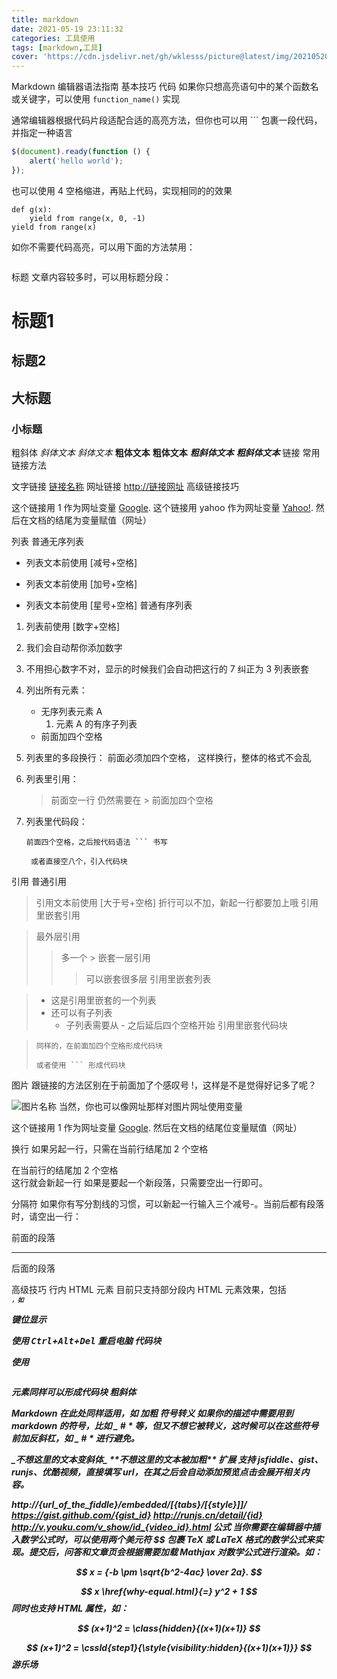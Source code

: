 ```yaml
---
title: markdown
date: 2021-05-19 23:11:32
categories: 工具使用
tags: [markdown,工具]
cover: 'https://cdn.jsdelivr.net/gh/wklesss/picture@latest/img/20210520184426.jpeg'
---
```

Markdown 编辑器语法指南
基本技巧
代码
如果你只想高亮语句中的某个函数名或关键字，可以使用 `function_name()` 实现

通常编辑器根据代码片段适配合适的高亮方法，但你也可以用 ``` 包裹一段代码，并指定一种语言

```javascript
$(document).ready(function () {
    alert('hello world');
});
```

也可以使用 4 空格缩进，再贴上代码，实现相同的的效果

    def g(x):
        yield from range(x, 0, -1)
    yield from range(x)
如你不需要代码高亮，可以用下面的方法禁用：

```nohighlight
```
标题
文章内容较多时，可以用标题分段：

标题1
======

标题2
-----

## 大标题 ##
### 小标题 ###
粗斜体
*斜体文本*    _斜体文本_
**粗体文本**    __粗体文本__
***粗斜体文本***    ___粗斜体文本___
链接
常用链接方法

文字链接 [链接名称](http://链接网址)
网址链接 <http://链接网址>
高级链接技巧

这个链接用 1 作为网址变量 [Google][1].
这个链接用 yahoo 作为网址变量 [Yahoo!][yahoo].
然后在文档的结尾为变量赋值（网址）

[1]: http://www.google.com/
[yahoo]: http://www.yahoo.com/
列表
普通无序列表

- 列表文本前使用 [减号+空格]
+ 列表文本前使用 [加号+空格]
* 列表文本前使用 [星号+空格]
普通有序列表

1. 列表前使用 [数字+空格]
2. 我们会自动帮你添加数字
7. 不用担心数字不对，显示的时候我们会自动把这行的 7 纠正为 3
列表嵌套

1. 列出所有元素：
    - 无序列表元素 A
        1. 元素 A 的有序子列表
    - 前面加四个空格
2. 列表里的多段换行：
    前面必须加四个空格，
    这样换行，整体的格式不会乱
3. 列表里引用：

    > 前面空一行
    > 仍然需要在 >  前面加四个空格

4. 列表里代码段：

    ```
    前面四个空格，之后按代码语法 ``` 书写
    ```

        或者直接空八个，引入代码块
引用
普通引用

> 引用文本前使用 [大于号+空格]
> 折行可以不加，新起一行都要加上哦
引用里嵌套引用

> 最外层引用
> > 多一个 > 嵌套一层引用
> > > 可以嵌套很多层
引用里嵌套列表

> - 这是引用里嵌套的一个列表
> - 还可以有子列表
>     * 子列表需要从 - 之后延后四个空格开始
    引用里嵌套代码块

>     同样的，在前面加四个空格形成代码块
>  
> ```
> 或者使用 ``` 形成代码块
> ```
图片
跟链接的方法区别在于前面加了个感叹号 !，这样是不是觉得好记多了呢？

![图片名称](http://图片网址)
当然，你也可以像网址那样对图片网址使用变量

这个链接用 1 作为网址变量 [Google][1].
然后在文档的结尾位变量赋值（网址）

[1]: http://www.google.com/logo.png
换行
如果另起一行，只需在当前行结尾加 2 个空格

在当前行的结尾加 2 个空格  
这行就会新起一行
如果是要起一个新段落，只需要空出一行即可。

分隔符
如果你有写分割线的习惯，可以新起一行输入三个减号-。当前后都有段落时，请空出一行：

前面的段落

---

后面的段落

高级技巧
行内 HTML 元素
目前只支持部分段内 HTML 元素效果，包括 <kdb> <b> <i> <em> <sup> <sub> <br> ，如

键位显示

使用 <kbd>Ctrl</kbd>+<kbd>Alt</kbd>+<kbd>Del</kbd> 重启电脑
代码块

使用 <pre></pre> 元素同样可以形成代码块
粗斜体

<b> Markdown 在此处同样适用，如 *加粗* </b>
符号转义
如果你的描述中需要用到 markdown 的符号，比如 _ # * 等，但又不想它被转义，这时候可以在这些符号前加反斜杠，如 \_ \# \* 进行避免。

\_不想这里的文本变斜体\_
\*\*不想这里的文本被加粗\*\*
扩展
支持 jsfiddle、gist、runjs、优酷视频，直接填写 url，在其之后会自动添加预览点击会展开相关内容。

http://{url_of_the_fiddle}/embedded/[{tabs}/[{style}]]/
https://gist.github.com/{gist_id}
http://runjs.cn/detail/{id}
http://v.youku.com/v_show/id_{video_id}.html
公式
当你需要在编辑器中插入数学公式时，可以使用两个美元符 $$ 包裹 TeX 或 LaTeX 格式的数学公式来实现。提交后，问答和文章页会根据需要加载 Mathjax 对数学公式进行渲染。如：

$$ x = {-b \pm \sqrt{b^2-4ac} \over 2a}. $$

$$
x \href{why-equal.html}{=} y^2 + 1
$$
同时也支持 HTML 属性，如：

$$ (x+1)^2 = \class{hidden}{(x+1)(x+1)} $$

$$
(x+1)^2 = \cssId{step1}{\style{visibility:hidden}{(x+1)(x+1)}}
$$
游乐场
